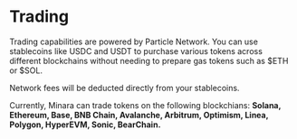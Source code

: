 # Trading

Trading capabilities are powered by Particle Network. You can use stablecoins like USDC and USDT to purchase various tokens across different blockchains without needing to prepare gas tokens such as $ETH or $SOL.&#x20;

Network fees will be deducted directly from your stablecoins.

Currently, Minara can trade tokens on the following blockchians: **Solana, Ethereum, Base, BNB Chain, Avalanche, Arbitrum, Optimism, Linea, Polygon, HyperEVM, Sonic, BearChain.**
